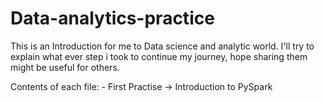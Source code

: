 # Data-analytics-practice
This is an Introduction for me to Data science and analytic world.
I'll try to explain what ever step i took to continue my journey, hope sharing them might be useful for others.

Contents of each file:
    - First Practise -> Introduction to PySpark